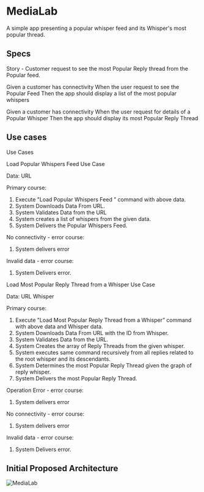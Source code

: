 # MediaLab
A simple app presenting a popular whisper feed and its Whisper's most popular thread.

## Specs

Story - Customer request to see the most Popular Reply thread from the Popular feed.

Given a customer has connectivity
When the user request to see the Popular Feed
Then the app should display a list of the most popular whispers

Given a customer has connectivity
When the user request for details of a Popular Whisper
Then the app should display its most Popular Reply Thread

## Use cases

Use Cases

Load Popular Whispers Feed Use Case

Data:
URL

Primary course:

1. Execute "Load Popular Whispers Feed ” command with above data.
2. System Downloads Data From URL.
3. System Validates Data from the URL
4. System creates a list of whispers from the given data.
5. System Delivers the Popular Whispers Feed.

No connectivity - error course:
1. System delivers error

Invalid data - error course:
1. System Delivers error.

Load Most Popular Reply Thread from a Whisper Use Case

Data:
URL
Whisper

Primary course:

1. Execute "Load Most Popular Reply Thread from a Whisper” command with above data and Whisper data.
2. System Downloads Data From URL with the ID from Whisper.
3. System Validates Data from the URL.
4. System Creates the array of Reply Threads from the given whisper.
5. System executes same command recursively from all replies related to the root whisper and its descendants.
6. System Determines the most Popular Reply Thread given the graph of reply whisper.
7. System Delivers the most Popular Reply Thread.

Operation Error - error course:
1. System delivers error

No connectivity - error course:
1. System delivers error

Invalid data - error course:
1. System Delivers error.




## Initial Proposed Architecture
![MediaLab](https://user-images.githubusercontent.com/12664335/125976255-bb2fe7e0-dcd0-43b0-b0f8-4aa5127ce968.png)
